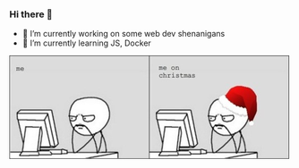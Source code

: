 ### Hi there 👋

- 🔭 I’m currently working on some web dev shenanigans
- 🌱 I’m currently learning JS, Docker

<img src="./img/meme.png"/>